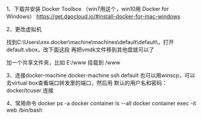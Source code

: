 1、下载并安装 Docker Toolbox （win7用这个，win10用 Docker for Windows）
https://get.daocloud.io/#install-docker-for-mac-windows

2、更改虚拟机

找到C:\Users\xxx\.docker\machine\machines\default\default\，打开default.vbox，改下面这段
<HardDisks>
  <HardDisk uuid="{a00bd5d7-4d45-4b26-8bc9-183fb64ea11c}" location="x/disk.vmdk" format="VMDK" type="Normal"/>
  </HardDisks>
再把vmdk文件移到其他盘就可以了

加一个共享文件夹，比如 E:/www 挂载到 /www

3、连接docker-machine
  docker-machine ssh default
也可以用winscp，可以去virtual box查看端口转发里的端口，然后用  默认的用户名和密码： docker/tcuser 连接

4、常用命令
docker ps -a
docker container ls --all
docker container exec -it web /bin/bash
